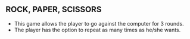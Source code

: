 ## ROCK, PAPER, SCISSORS
- This game allows the player to go against the computer for 3 rounds.
- The player has the option to repeat as many times as he/she wants.
